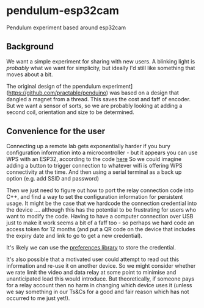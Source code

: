 # pendulum-esp32cam
Pendulum experiment based around esp32cam

## Background

We want a simple experiment for sharing with new users. A blinking light is _probably_ what we want for simplicity, but ideally I'd still like something that moves about a bit.

The original design of the ppendulum experiment](https://github.com/practable/penduino) was based on a design that dangled a magnet from a thread. This saves the cost and faff of encoder. But we want a sensor of sorts, so we are probably looking at adding a second coil, orientation and size to be determined.

## Convenience for the user

Connecting up a remote lab gets exponentially harder if you bury configuration information into a microcontroller - but it appears you can use WPS with an ESP32, according to the code [here](https://github.com/espressif/arduino-esp32/blob/master/libraries/WiFi/examples/WPS/WPS.ino) So we could imagine adding a button to trigger connection to whatever wifi is offering WPS connectivity at the time. And then using a serial terminal as a back up option (e.g. add SSID and password)

Then we just need to figure out how to port the relay connection code into C++, and find a way to set the configuration information for persistent usage. It might be the case that we hardcode the connection credential into the device .... although this has the potential to be frustrating for users who want to modify the code. Having to have a computer connection over USB just to make it work seems a bit of a faff too - so perhaps we hard code an access token for 12 months (and put a QR code on the device that includes the expiry date and link to go to get a new credential).

It's likely we can use the [preferences library](https://randomnerdtutorials.com/esp32-save-data-permanently-preferences/) to store the credential.

It's also possible that a motivated user could attempt to read out this information and re-use it on another device. So we might consider whether we rate limit the video and data relay at some point to minimise and unanticipated load this would introduce. But theoretically, if someone pays for a relay account then no harm in changing which device uses it (unless we say something in our Ts&Cs for a good and fair reason which has not occurred to me just yet!).

